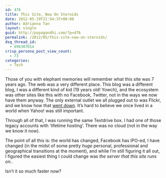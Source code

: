 ```yaml
---
id: 476
title: This Site, Now On Steroids
date: 2012-05-19T21:54:37+00:00
author: Adrianna Tan
layout: single
guid: http://popagandhi.com/?p=476
permalink: /2012/05/this-site-now-on-steroids/
dsq_thread_id:
  - 696307014
crisp_persona_post_view_count:
  - 73
categories:
  - Tech
---
```

Those of you with elephant memories will remember what this site was 7 years ago. The web was a very different place. This blog was a different blog, I was a different kind of kid (19 years old! Yowch), and the ecosystem was other sites like this with no Facebook, Twitter, not in the ways we now have them anyway. The only external outlet we all plugged out to was Flickr, and we know how that [went down](http://gizmodo.com/5910223/how-yahoo-killed-flickr-and-lost-the-internet). It&#8217;s hard to believe we once lived in a world when Yahoo! was still important.

Through all of that, I was running the same Textdrive box. I had one of those legacy accounts with &#8216;lifetime hosting&#8217;. There was no cloud (not in the way we know it now).

The point of all this is: the world has changed, Facebook has IPO-ed, I have changed (in the midst of some pretty _huge_ personal, professional and geographical transitions at the moment), and while I&#8217;m still figuring it all out, I figured the easiest thing I could change was _the server that this site runs on._.

Isn&#8217;t it so much faster now?
